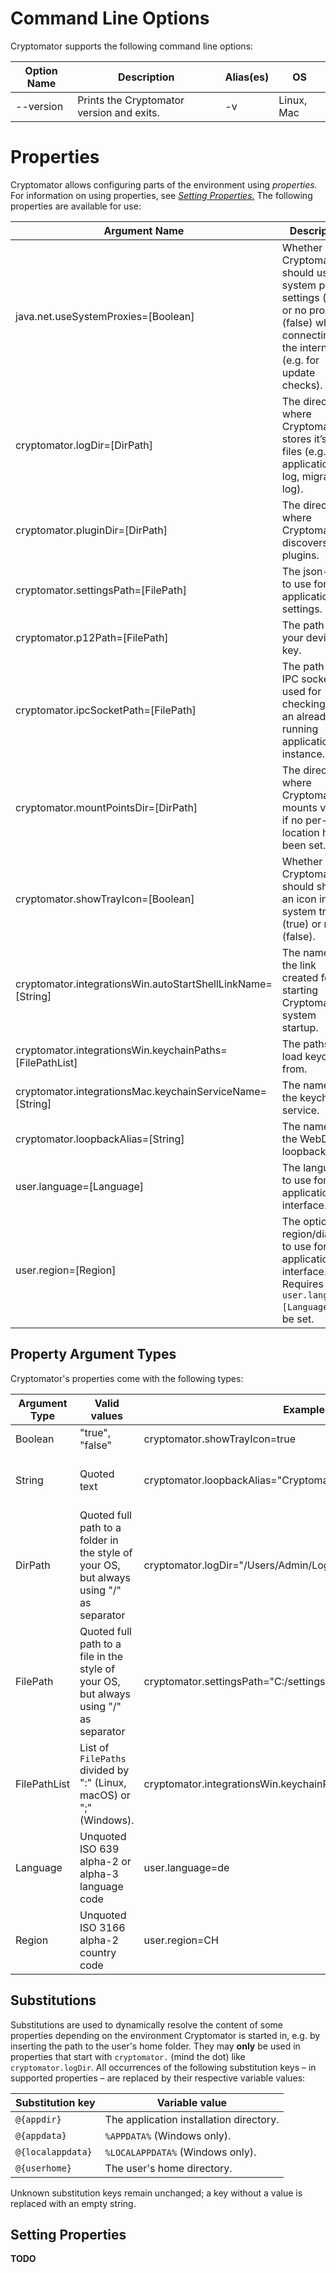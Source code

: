 # Command Line Options

Cryptomator supports the following command line options:

| Option Name | Description                               | Alias(es) | OS         |
|-------------|-------------------------------------------|-----------|------------|
| --version   | Prints the Cryptomator version and exits. | -v        | Linux, Mac |

# Properties

Cryptomator allows configuring parts of the environment using *properties.* For information on using properties, see [
*Setting Properties.*](#setting-properties)
The following properties are available for use:

| Argument Name                                               | Description                                                                                                                                   | OS  |
|-------------------------------------------------------------|-----------------------------------------------------------------------------------------------------------------------------------------------|-----|
| java.net.useSystemProxies=[Boolean]                         | Whether Cryptomator should use the system proxy settings (true) or no proxy (false) when connecting to the internet (e.g. for update checks). | All |
| cryptomator.logDir=[DirPath]                                | The directory where Cryptomator stores it’s log files (e.g. application log, migration log).                                                  | All |
| cryptomator.pluginDir=[DirPath]                             | The directory where Cryptomator discovers plugins.                                                                                            | All |
| cryptomator.settingsPath=[FilePath]                         | The json-file to use for application settings.                                                                                                | All |
| cryptomator.p12Path=[FilePath]                              | The path to your device key.                                                                                                                  | All |
| cryptomator.ipcSocketPath=[FilePath]                        | The path to the IPC socket used for checking for an already running application instance.                                                     | All |
| cryptomator.mountPointsDir=[DirPath]                        | The directory where Cryptomator mounts vaults if no per-vault location has been set.                                                          | All |
| cryptomator.showTrayIcon=[Boolean]                          | Whether Cryptomator should show an icon in the system tray (true) or not (false).                                                             | All |
| cryptomator.integrationsWin.autoStartShellLinkName=[String] | The name of the link created for starting Cryptomator at system startup.                                                                      | Win |
| cryptomator.integrationsWin.keychainPaths=[FilePathList]    | The paths to load keychains from.                                                                                                             | Win |
| cryptomator.integrationsMac.keychainServiceName=[String]    | The name of the keychain service.                                                                                                             | Mac |
| cryptomator.loopbackAlias=[String]                          | The name of the WebDAV loopback alias.                                                                                                        | Win |
| user.language=[Language]                                    | The language to use for the application interface.                                                                                            | All |
| user.region=[Region]                                        | The optional region/dialect to use for the application interface. Requires `user.language=[Language]` to be set.                              | All |

## Property Argument Types

Cryptomator's properties come with the following types:

| Argument Type | Valid values                                                                            | Example                                                             | Notes                                                                                                                        |
|---------------|-----------------------------------------------------------------------------------------|---------------------------------------------------------------------|------------------------------------------------------------------------------------------------------------------------------|
| Boolean       | "true", "false"                                                                         | cryptomator.showTrayIcon=true                                       | Boolean values are not quoted.                                                                                               |
| String        | Quoted text                                                                             | cryptomator.loopbackAlias="Cryptomator"                             | Accepted characters/values are not defined by this document.                                                                 |
| DirPath       | Quoted full path to a folder in the style of your OS, but always using "/" as separator | cryptomator.logDir="/Users/Admin/Logs"                              | Might use [substitutions.](#substitutions)                                                                                   |
| FilePath      | Quoted full path to a file in the style of your OS, but always using "/" as separator   | cryptomator.settingsPath="C:/settings.json"                         | Might use [substitutions.](#substitutions)                                                                                   |
| FilePathList  | List of `FilePaths` divided by ":" (Linux, macOS) or ";" (Windows).                     | cryptomator.integrationsWin.keychainPaths="C:\file.one;C:\file.two" | The entire list is quoted instead of individual entries. Might use [substitutions.](#substitutions)                          |
| Language      | Unquoted ISO 639 alpha-2 or alpha-3 language code                                       | user.language=de                                                    | See paragraph "language" [here.](https://docs.oracle.com/en/java/javase/20/docs/api/java.base/java/util/Locale.html)         |
| Region        | Unquoted ISO 3166 alpha-2 country code                                                  | user.region=CH                                                      | See paragraph "country (region)" [here.](https://docs.oracle.com/en/java/javase/20/docs/api/java.base/java/util/Locale.html) |

## Substitutions

Substitutions are used to dynamically resolve the content of some properties depending on the environment Cryptomator is
started in, e.g. by inserting the path to the user's home folder. They may **only** be used in properties that start
with `cryptomator.` (mind the dot) like `cryptomator.logDir`.
All occurrences of the following substitution keys – in supported properties – are replaced by their respective variable
values:

| Substitution key  | Variable value                          |
|-------------------|-----------------------------------------|
| `@{appdir}`       | The application installation directory. |
| `@{appdata}`      | `%APPDATA%` (Windows only).             |
| `@{localappdata}` | `%LOCALAPPDATA%` (Windows only).        |
| `@{userhome}`     | The user's home directory.              |

Unknown substitution keys remain unchanged; a key without a value is replaced with an empty string.

## Setting Properties

**TODO**